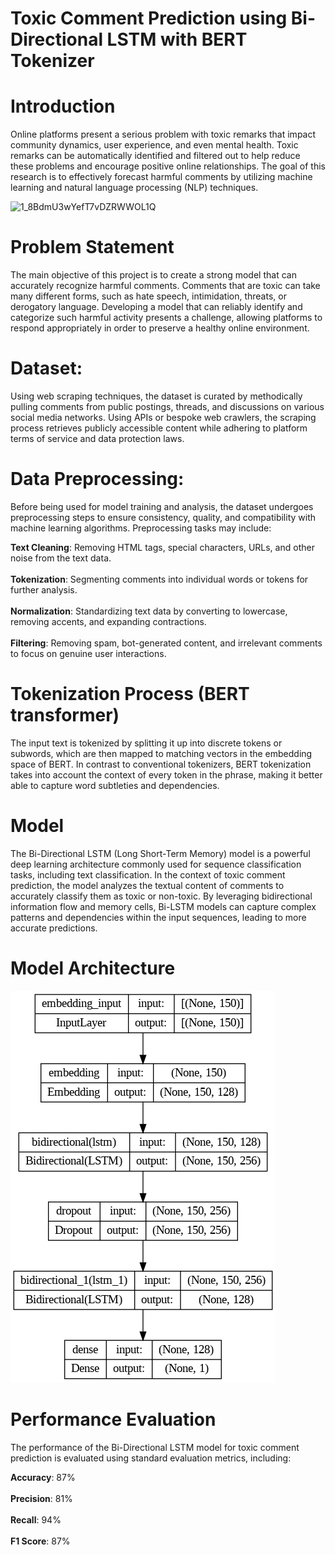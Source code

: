 # Toxic Comment Prediction using Bi-Directional LSTM with BERT Tokenizer

# Introduction
Online platforms present a serious problem with toxic remarks that impact community dynamics, user experience, and even mental health. Toxic remarks can be automatically identified and filtered out to help reduce these problems and encourage positive online relationships. The goal of this research is to effectively forecast harmful comments by utilizing machine learning and natural language processing (NLP) techniques.

![1_8BdmU3wYefT7vDZRWWOL1Q](https://github.com/Rhariharan2003/Projects/assets/136108485/caf21c5f-afed-41e2-a9c2-d64eca7a0ad8)


# Problem Statement
The main objective of this project is to create a strong model that can accurately recognize harmful comments. Comments that are toxic can take many different forms, such as hate speech, intimidation, threats, or derogatory language. Developing a model that can reliably identify and categorize such harmful activity presents a challenge, allowing platforms to respond appropriately in order to preserve a healthy online environment.

# Dataset:
Using web scraping techniques, the dataset is curated by methodically pulling comments from public postings, threads, and discussions on various social media networks. Using APIs or bespoke web crawlers, the scraping process retrieves publicly accessible content while adhering to platform terms of service and data protection laws.

# Data Preprocessing:

Before being used for model training and analysis, the dataset undergoes preprocessing steps to ensure consistency, quality, and compatibility with machine learning algorithms. Preprocessing tasks may include:

**Text Cleaning**: Removing HTML tags, special characters, URLs, and other noise from the text data.
<br>
<br>
**Tokenization**: Segmenting comments into individual words or tokens for further analysis.
<br>
<br>
**Normalization**: Standardizing text data by converting to lowercase, removing accents, and expanding contractions.
<br>
<br>
**Filtering**: Removing spam, bot-generated content, and irrelevant comments to focus on genuine user interactions.
<br>

# Tokenization Process (BERT transformer)
The input text is tokenized by splitting it up into discrete tokens or subwords, which are then mapped to matching vectors in the embedding space of BERT. In contrast to conventional tokenizers, BERT tokenization takes into account the context of every token in the phrase, making it better able to capture word subtleties and dependencies.

# Model
The Bi-Directional LSTM (Long Short-Term Memory) model is a powerful deep learning architecture commonly used for sequence classification tasks, including text classification. In the context of toxic comment prediction, the model analyzes the textual content of comments to accurately classify them as toxic or non-toxic. By leveraging bidirectional information flow and memory cells, Bi-LSTM models can capture complex patterns and dependencies within the input sequences, leading to more accurate predictions.

# Model Architecture
![model](https://github.com/Rhariharan08/Toxic_Comments_Prediction/blob/main/model.png)


# Performance Evaluation

The performance of the Bi-Directional LSTM model for toxic comment prediction is evaluated using standard evaluation metrics, including:

  **Accuracy**: 87%
  <br>
  <br>
  **Precision**: 81%
  <br>
  <br>
  **Recall**: 94%
  <br>
  <br>
  **F1 Score**: 87%
  <br>
  <br>
